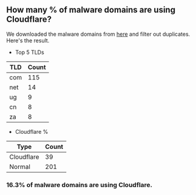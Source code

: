 ## How many % of malware domains are using Cloudflare?


We downloaded the malware domains from [here](https://urlhaus.abuse.ch) and filter out duplicates.
Here's the result.


[//]: # (start replacement)


- Top 5 TLDs

| TLD | Count |
| --- | --- |
| com | 115 |
| net | 14 |
| ug | 9 |
| cn | 8 |
| za | 8 |


- Cloudflare %

| Type | Count |
| --- | --- |
| Cloudflare | 39 |
| Normal | 201 |


### 16.3% of malware domains are using Cloudflare.